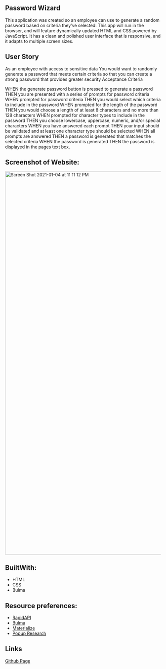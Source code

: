 ## Password Wizard


This application was created so an employee can use to generate a random password based on criteria they’ve selected. This app will run in the browser, and will feature dynamically updated HTML and CSS powered by JavaScript. It has a clean and polished user interface that is responsive, and it adapts to multiple screen sizes.

## User Story 
As an employee with access to sensitive data
You would want to randomly generate a password that meets certain criteria
so that you can create a strong password that provides greater security
Acceptance Criteria

WHEN the generate password button is pressed to generate a password
THEN you are presented with a series of prompts for password criteria
WHEN prompted for password criteria
THEN you would select which criteria to include in the password
WHEN prompted for the length of the password
THEN you would choose a length of at least 8 characters and no more than 128 characters
WHEN prompted for character types to include in the password
THEN you choose lowercase, uppercase, numeric, and/or special characters
WHEN you have answered each prompt
THEN your input should be validated and at least one character type should be selected
WHEN all prompts are answered
THEN a password is generated that matches the selected criteria
WHEN the password is generated
THEN the password is displayed in the pages text box.

## Screenshot of Website:
<img width="1237" alt="Screen Shot 2021-01-04 at 11 11 12 PM" src="https://user-images.githubusercontent.com/71304781/103616968-38f3a880-4ee2-11eb-9825-cf6fd042aed9.png">



## BuiltWith:

* HTML
* CSS
* Bulma


## Resource preferences:
* [RapidAPI](https://rapidapi.com/)
* [Bulma](https://bulma.io/)
* [Materialize](https://materializecss.com/)
* [Popup Research](https://html-online.com/articles/simple-popup-box/)


## Links
[Github Page](https://stephimarie.github.io/Yoda_me_astrology/.)


